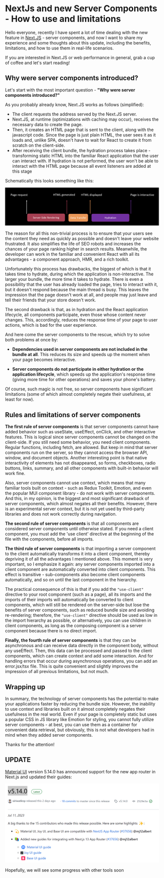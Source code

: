 # NextJs and new Server Components - How to use and limitations

Hello everyone, recently I have spent a lot of time dealing with the new feature in [Next.JS](https://nextjs.org/) - server components, and now I want to share my experience and some thoughts about this update, including the benefits, limitations, and how to use them in real-life scenarios.

If you are interested in Next.JS or web performance in general, grab a cup of coffee and let's start reading!

## Why were server components introduced?

Let's start with the most important question - **"Why were server components introduced?"**

As you probably already know, Next.JS works as follows (simplified):

- The client requests the address served by the Next.JS server.
- Next.JS, at runtime (optimizations with caching may occur), receives the necessary data to create the page.
- Then, it creates an HTML page that is sent to the client, along with the javascript code. Since the page is just plain HTML, the user sees it as it loads and, unlike SPA, doesn't have to wait for React to create it from scratch on the client-side.
- After receiving the client bundle, the hydration process takes place - transforming static HTML into the familiar React application that the user can interact with. If hydration is not performed, the user won't be able to interact with the HTML page because all event listeners are added at this stage

Schematically this looks something like this:

![./default-schema.png](./default-schema.png)

The reason for all this non-trivial process is to ensure that your users see the content they need as quickly as possible and doesn't leave your website frustrated. It also simplifies the life of SEO robots and increases the chances of your page ranking higher in search results. Meanwhile, the developer can work in the familiar and convenient React with all its advantages - a component approach, HMR, and a rich toolkit.

Unfortunately this process has drawbacks, the biggest of which is that it takes time to hydrate, during which the application is non-interactive. The larger your bundle, the more time it takes to hydrate. There is even a possibility that the user has already loaded the page, tries to interact with it, but it doesn't respond because the main thread is busy. This leaves the impression that the page doesn't work at all, and people may just leave and tell their friends that your store doesn't work.

The second drawback is that, as in hydration and the React application lifecycle, all components participate, even those whose content never changes. This, accordingly, reduces the response time of your page to user actions, which is bad for the user experience.

And here come the server components to the rescue, which try to solve both problems at once by:

- **Dependencies used in server components are not included in the bundle at all**. This reduces its size and speeds up the moment when your page becomes interactive.

- **Server components do not participate in either hydration or the application lifecycle**, which speeds up the application's response time (giving more time for other operations) and saves your phone's battery.

Of course, such magic is not free, so server components have significant limitations (some of which almost completely negate their usefulness, at least for now).

## Rules and limitations of server components

**The first rule of server components** is that server components cannot have added behavior such as useState, useEffect, onClick, and other interactive features. This is logical since server components cannot be changed on the client-side. If you still need some behavior, you need client components. Regular functions, including fetch, are allowed. But keep in mind that server components run on the server, so they cannot access the browser API, window, and document objects. Another interesting point is that native interactivity of elements has not disappeared, so forms, checkboxes, radio buttons, links, summary, and all other components with built-in behavior will work fine.

Also, server components cannot use context, which means that many familiar tools built on context - such as Redux Toolkit, Emotion, and even the popular MUI component library - do not work with server components. And this, in my opinion, is the biggest and most significant drawback of server components, which almost negates all their benefits. However, there is an experimental server context, but it is not yet used by third-party libraries and does not work correctly during navigation.

**The second rule of server components** is that all components are considered server components until otherwise stated. If you need a client component, you must add the 'use client' directive at the beginning of the file with the components, before all imports.

**The third rule of server components** is that importing a server component to the client automatically transforms it into a client component, thereby depriving it of all the advantages I mentioned above. This moment is very important, so I emphasize it again: any server components imported into a client component are automatically converted into client components. This effect is transitive - sub-components also become client components automatically, and so on until the last component in the hierarchy.

The practical consequence of this is that if you add the `"use-client"` directive to your root component (such as a page), all its imports and the imports of their imports will automatically be converted to client components, which will still be rendered on the server-side but lose the benefits of server components, such as reduced bundle size and avoiding re-rendering; therefore, the `"use-client"` directive should be used as low in the import hierarchy as possible, or alternatively, you can use children in client components, as long as the composing component is a server component because there is no direct import.

**Finally, the fourth rule of server components** is that they can be asynchronous and can receive data directly in the component body, without any useEffect. Then, this data can be processed and passed to the client components, which can create context and add some interaction. And for handling errors that occur during asynchronous operations, you can add an error.jsx/tsx file. This is quite convenient and slightly improves the impression of all previous limitations, but not much.

## Wrapping up

In summary, the technology of server components has the potential to make your applications faster by reducing the bundle size. However, the inability to use context and libraries built on it almost completely negates their usefulness in the real world. Even if your page is completely static but uses a popular CSS in JS library like Emotion for styling, you cannot fully utilize server components - at best, you can use them as a container for convenient data retrieval, but obviously, this is not what developers had in mind when they added server components.

Thanks for the attention!

## UPDATE

[Material UI](https://github.com/mui/material-ui/releases/tag/v5.14.0) version 5.14.0 has announced support for the new app router in Next.js and updated their guides:

![./mui.png](./mui.png)

Hopefully, we will see some progress with other tools soon
